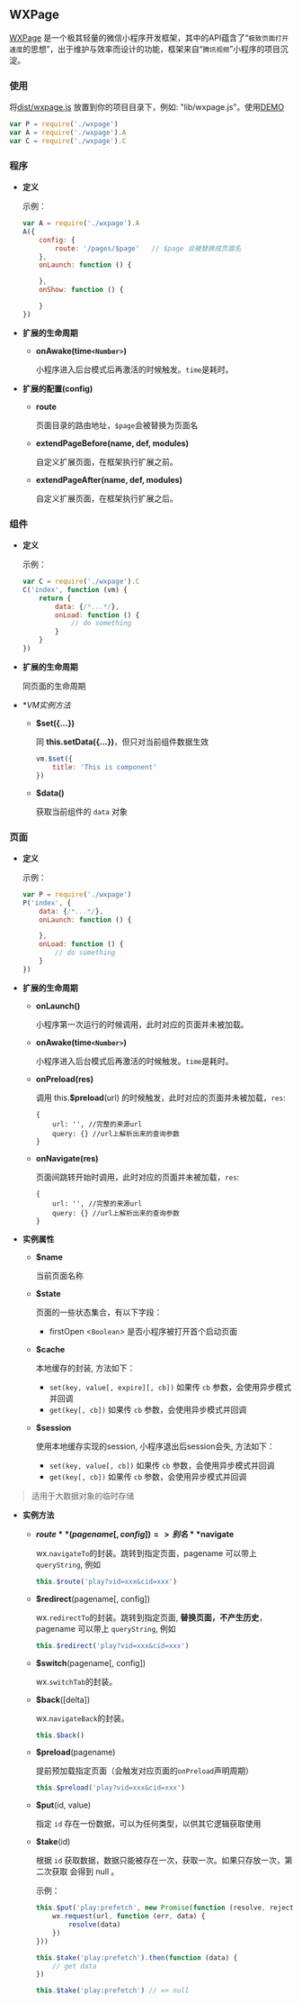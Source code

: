 ## WXPage
[WXPage](http://git.code.oa.com/vfe-components/wxpage) 是一个极其轻量的微信小程序开发框架，其中的API蕴含了“`极致页面打开速度`的思想”，出于维护与效率而设计的功能，框架来自“`腾讯视频`”小程序的项目沉淀。

### 使用

将[dist/wxpage.js](http://git.code.oa.com/vfe-components/wxpage/blob/master/dist/wxpage.js) 放置到你的项目目录下，例如: "lib/wxpage.js"。使用[DEMO](http://git.code.oa.com/vfe-components/wxpage/tree/master/test/tinyapp)

```js
var P = require('./wxpage')
var A = require('./wxpage').A
var C = require('./wxpage').C
```

### 程序
* **定义**

	示例：
	```js
	var A = require('./wxpage').A
	A({
		config: {
			route: '/pages/$page'   // $page 会被替换成页面名
		},
		onLaunch: function () {

		},
		onShow: function () {

		}
	})
	```

* **扩展的生命周期**

	- **onAwake(time`<Number>`)**

		小程序进入后台模式后再激活的时候触发。`time`是耗时。

* **扩展的配置(config)**

	- **route**

		页面目录的路由地址，`$page`会被替换为页面名

	- **extendPageBefore(name, def, modules)**

		自定义扩展页面，在框架执行扩展之前。

	- **extendPageAfter(name, def, modules)**

		自定义扩展页面，在框架执行扩展之后。

### 组件
* **定义**

	示例：
	```js
	var C = require('./wxpage').C
	C('index', function (vm) {
		return {
			data: {/*...*/},
			onLoad: function () {
				// do something
			}
		}
	})
	```

* **扩展的生命周期**

	同页面的生命周期

* **VM实例方法*

	- **$set({...})**

		同 **this.setData({...})**，但只对当前组件数据生效
		```js
		vm.$set({
			title: 'This is component'
		})
		```

	- **$data()**

		获取当前组件的 `data` 对象

### 页面
* **定义**

	示例：
	```js
	var P = require('./wxpage')
	P('index', {
		data: {/*...*/},
		onLaunch: function () {

		},
		onLoad: function () {
			// do something
		}
	})
	```


* **扩展的生命周期**

	- **onLaunch()**

		小程序第一次运行的时候调用，此时对应的页面并未被加载。

	- **onAwake(time`<Number>`)**

		小程序进入后台模式后再激活的时候触发。`time`是耗时。

	- **onPreload(res)**

		调用 this.**$preload**(url) 的时候触发，此时对应的页面并未被加载，`res`:
		```
		{
			url: '', //完整的来源url
			query: {} //url上解析出来的查询参数
		}
		```

	- **onNavigate(res)**

		页面间跳转开始时调用，此时对应的页面并未被加载，`res`:
		```
		{
			url: '', //完整的来源url
			query: {} //url上解析出来的查询参数
		}
		```


* **实例属性**

	- **$name**

		当前页面名称

	- **$state**

		页面的一些状态集合，有以下字段：

		- firstOpen <`Boolean`> 是否小程序被打开首个启动页面

	- **$cache**

		本地缓存的封装, 方法如下：

		- `set(key, value[, expire][, cb])` 如果传 `cb` 参数，会使用异步模式并回调
		- `get(key[, cb])` 如果传 `cb` 参数，会使用异步模式并回调

	- **$session**

		使用本地缓存实现的session, 小程序退出后session会失, 方法如下：

		- `set(key, value[, cb])` 如果传 `cb` 参数，会使用异步模式并回调
		- `get(key[, cb])` 如果传 `cb` 参数，会使用异步模式并回调

> 适用于大数据对象的临时存储

* **实例方法**

	- **$route**(pagename[, config]) => 别名 **$navigate**

		wx.`navigateTo`的封装。跳转到指定页面，pagename 可以带上 `queryString`, 例如

		```js
		this.$route('play?vid=xxx&cid=xxx')
		```

	- **$redirect**(pagename[, config])

		wx.`redirectTo`的封装。跳转到指定页面, **替换页面，不产生历史**，pagename 可以带上 `queryString`, 例如

		```js
		this.$redirect('play?vid=xxx&cid=xxx')
		```

	- **$switch**(pagename[, config])

		wx.`switchTab`的封装。

	- **$back**([delta])

		wx.`navigateBack`的封装。
		```js
		this.$back()
		```

	- **$preload**(pagename)

		提前预加载指定页面（会触发对应页面的`onPreload`声明周期）
		```js
		this.$preload('play?vid=xxx&cid=xxx')
		```

	- **$put**(id, value)

		指定 `id` 存在一份数据，可以为任何类型，以供其它逻辑获取使用

	- **$take**(id)

		根据 `id` 获取数据，数据只能被存在一次，获取一次。如果只存放一次，第二次获取
		会得到 null 。

		示例：
		```js
		this.$put('play:prefetch', new Promise(function (resolve, reject) {
			wx.request(url, function (err, data) {
				resolve(data)
			})
		}))

		this.$take('play:prefetch').then(function (data) {
			// get data
		})

		this.$take('play:prefetch') // => null
		```
